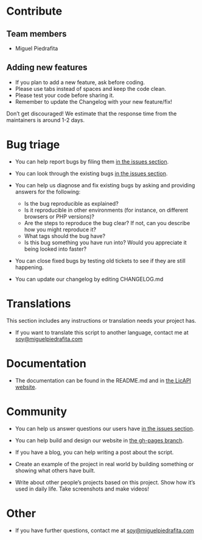 # Contribute

## Team members

- Miguel Piedrafita

## Adding new features

* If you plan to add a new feature, ask before coding.
* Please use tabs instead of spaces and keep the code clean.
* Please test your code before sharing it.
* Remember to update the Changelog with your new feature/fix!

Don’t get discouraged! We estimate that the response time from the
maintainers is around 1-2 days.

# Bug triage

* You can help report bugs by filing them [in the issues section](https://github.com/m1guelpf/LicAPI/issues/new).
* You can look through the existing bugs [in the issues section](https://github.com/m1guelpf/LicAPI/issues).

* You can help us diagnose and fix existing bugs by asking and providing answers for the following:

  * Is the bug reproducible as explained?   
  * Is it reproducible in other environments (for instance, on different browsers or PHP versions)?   
  * Are the steps to reproduce the bug clear? If not, can you describe how you might reproduce it?  
  * What tags should the bug have?  
  * Is this bug something you have run into? Would you appreciate it being looked into faster?  

* You can close fixed bugs by testing old tickets to see if they are still happening.
* You can update our changelog by editing CHANGELOG.md


# Translations

This section includes any instructions or translation needs your project has. 

* If you want to translate this script to another language, contact me at soy@miguelpiedrafita.com

# Documentation

* The documentation can be found in the README.md and in [the LicAPI website](http://projects.miguelpiedrafita.com/LicAPI).

# Community 

* You can help us answer questions our users have [in the issues section](https://github.com/m1guelpf/LicAPI/issues/new).
* You can help build and design our website in [the gh-pages branch](https://github.com/m1guelpf/LicAPI/tree/gh-pages).
* If you have a blog, you can help writing a post about the script.

* Create an example of the project in real world by building something or
showing what others have built. 
* Write about other people’s projects based on this project. Show how
it’s used in daily life. Take screenshots and make videos!


# Other

* If you have further questions, contact me at soy@miguelpiedrafita.com
